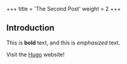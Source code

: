 +++
title = 'The Second Post'
weight = 2
+++

## Introduction

This is **bold** text, and this is _emphasized_ text.

Visit the [Hugo](https://gohugo.io) website!
